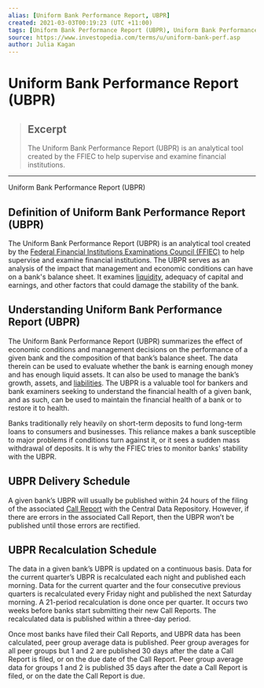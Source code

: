 ```yaml
---
alias: [Uniform Bank Performance Report, UBPR]
created: 2021-03-03T00:19:23 (UTC +11:00)
tags: [Uniform Bank Performance Report (UBPR), Uniform Bank Performance Report (UBPR)]
source: https://www.investopedia.com/terms/u/uniform-bank-perf.asp
author: Julia Kagan
---
```


# Uniform Bank Performance Report (UBPR)

> ## Excerpt
> The Uniform Bank Performance Report (UBPR) is an analytical tool created by the FFIEC to help supervise and examine financial institutions.

---

Uniform Bank Performance Report (UBPR)
## Definition of Uniform Bank Performance Report (UBPR)

The Uniform Bank Performance Report (UBPR) is an analytical tool created by the [Federal Financial Institutions Examinations Council (FFIEC)](https://www.investopedia.com/terms/f/ffiec.asp) to help supervise and examine financial institutions. The UBPR serves as an analysis of the impact that management and economic conditions can have on a bank's balance sheet. It examines [liquidity](https://www.investopedia.com/terms/l/liquidity.asp), adequacy of capital and earnings, and other factors that could damage the stability of the bank.

## Understanding Uniform Bank Performance Report (UBPR)

The Uniform Bank Performance Report (UBPR) summarizes the effect of economic conditions and management decisions on the performance of a given bank and the composition of that bank’s balance sheet. The data therein can be used to evaluate whether the bank is earning enough money and has enough liquid assets. It can also be used to manage the bank’s growth, assets, and [liabilities](https://www.investopedia.com/terms/l/liability.asp). The UBPR is a valuable tool for bankers and bank examiners seeking to understand the financial health of a given bank, and as such, can be used to maintain the financial health of a bank or to restore it to health.

Banks traditionally rely heavily on short-term deposits to fund long-term loans to consumers and businesses. This reliance makes a bank susceptible to major problems if conditions turn against it, or it sees a sudden mass withdrawal of deposits. It is why the FFIEC tries to monitor banks' stability with the UBPR.

## UBPR Delivery Schedule

A given bank’s UBPR will usually be published within 24 hours of the filing of the associated [Call Report](https://www.investopedia.com/terms/c/callreport.asp) with the Central Data Repository. However, if there are errors in the associated Call Report, then the UBPR won’t be published until those errors are rectified.

## UBPR Recalculation Schedule

The data in a given bank’s UBPR is updated on a continuous basis. Data for the current quarter’s UBPR is recalculated each night and published each morning. Data for the current quarter and the four consecutive previous quarters is recalculated every Friday night and published the next Saturday morning. A 21-period recalculation is done once per quarter. It occurs two weeks before banks start submitting their new Call Reports. The recalculated data is published within a three-day period.

Once most banks have filed their Call Reports, and UBPR data has been calculated, peer group average data is published. Peer group averages for all peer groups but 1 and 2 are published 30 days after the date a Call Report is filed, or on the due date of the Call Report. Peer group average data for groups 1 and 2 is published 35 days after the date a Call Report is filed, or on the date the Call Report is due.
